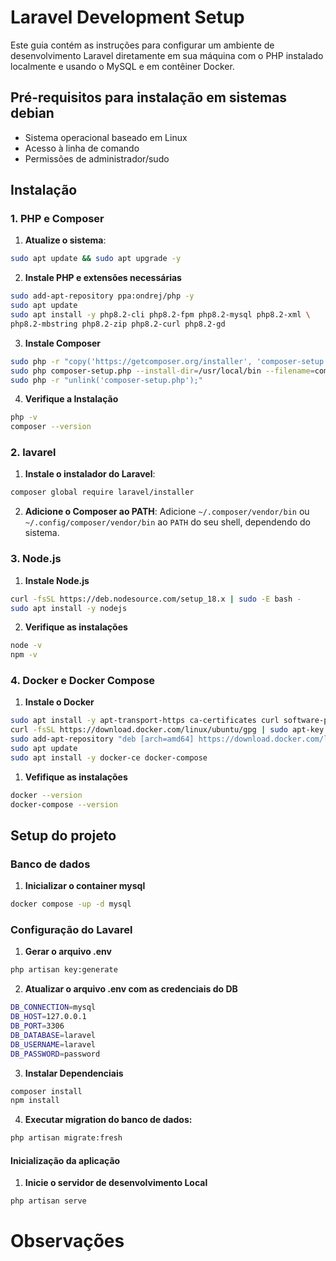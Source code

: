 # Laravel Development Setup

Este guia contém as instruções para configurar um ambiente de desenvolvimento Laravel diretamente em sua máquina com o PHP instalado localmente e usando o MySQL e  em contêiner Docker.

## Pré-requisitos para instalação em sistemas debian

- Sistema operacional baseado em Linux
- Acesso à linha de comando
- Permissões de administrador/sudo

## Instalação

### 1. PHP e Composer

1. **Atualize o sistema**:
  ``` bash
  sudo apt update && sudo apt upgrade -y
```


2. **Instale PHP e extensões necessárias**
``` bash
sudo add-apt-repository ppa:ondrej/php -y
sudo apt update
sudo apt install -y php8.2-cli php8.2-fpm php8.2-mysql php8.2-xml \
php8.2-mbstring php8.2-zip php8.2-curl php8.2-gd
```
3. **Instale Composer**
```bash
sudo php -r "copy('https://getcomposer.org/installer', 'composer-setup.php');"
sudo php composer-setup.php --install-dir=/usr/local/bin --filename=composer
sudo php -r "unlink('composer-setup.php');"
```
4. **Verifique a Instalação**
```bash
php -v
composer --version
```
### 2. lavarel

1. **Instale o instalador do Laravel**:
```bash
composer global require laravel/installer
```
2. **Adicione o Composer ao PATH**: Adicione `~/.composer/vendor/bin` ou `~/.config/composer/vendor/bin` ao `PATH` do seu shell, dependendo do sistema.

### 3. Node.js
1. **Instale Node.js**
```bash
curl -fsSL https://deb.nodesource.com/setup_18.x | sudo -E bash -
sudo apt install -y nodejs
```
2. **Verifique as instalações**
```bash
node -v
npm -v
```
### 4. Docker e  Docker Compose
1. **Instale o Docker**
```bash
sudo apt install -y apt-transport-https ca-certificates curl software-properties-common
curl -fsSL https://download.docker.com/linux/ubuntu/gpg | sudo apt-key add -
sudo add-apt-repository "deb [arch=amd64] https://download.docker.com/linux/$(lsb_release -cs) stable"
sudo apt update
sudo apt install -y docker-ce docker-compose
```
1. **Vefifique as instalações**
```bash
docker --version
docker-compose --version
```


## Setup do projeto
### Banco de dados
1. **Inicializar o container mysql**
```bash
docker compose -up -d mysql
```

### Configuração do Lavarel
1. **Gerar o arquivo .env**
```bash
php artisan key:generate
```
2. **Atualizar o arquivo .env com as credenciais do DB**
```bash
DB_CONNECTION=mysql
DB_HOST=127.0.0.1
DB_PORT=3306
DB_DATABASE=laravel
DB_USERNAME=laravel
DB_PASSWORD=password
```
3. **Instalar  Dependenciais**
```bash
composer install
npm install
```
4. **Executar migration do banco de dados:**
```bash
php artisan migrate:fresh
```

#### Inicialização da aplicação
1. **Inicie o servidor de desenvolvimento Local**
```bash
php artisan serve
```

# Observações